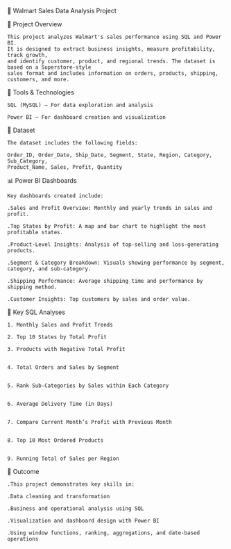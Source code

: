 🛒 Walmart Sales Data Analysis Project

📌 Project Overview

    This project analyzes Walmart's sales performance using SQL and Power BI. 
    It is designed to extract business insights, measure profitability, track growth, 
    and identify customer, product, and regional trends. The dataset is based on a Superstore-style 
    sales format and includes information on orders, products, shipping, customers, and more.

🧰 Tools & Technologies

	SQL (MySQL) – For data exploration and analysis

	Power BI – For dashboard creation and visualization

📂 Dataset

	The dataset includes the following fields:

	Order_ID, Order_Date, Ship_Date, Segment, State, Region, Category, Sub_Category,
	Product_Name, Sales, Profit, Quantity

📊 Power BI Dashboards

	Key dashboards created include:
	
	.Sales and Profit Overview: Monthly and yearly trends in sales and profit.
	
	.Top States by Profit: A map and bar chart to highlight the most profitable states.

	.Product-Level Insights: Analysis of top-selling and loss-generating products.

	.Segment & Category Breakdown: Visuals showing performance by segment, category, and sub-category.

	.Shipping Performance: Average shipping time and performance by shipping method.

	.Customer Insights: Top customers by sales and order value.

🧠 Key SQL Analyses

	1. Monthly Sales and Profit Trends
	
	2. Top 10 States by Total Profit

	3. Products with Negative Total Profit


	4. Total Orders and Sales by Segment


	5. Rank Sub-Categories by Sales within Each Category


	6. Average Delivery Time (in Days)


	7. Compare Current Month’s Profit with Previous Month


	8. Top 10 Most Ordered Products


	9. Running Total of Sales per Region


🎯 Outcome

	.This project demonstrates key skills in:

	.Data cleaning and transformation

	.Business and operational analysis using SQL

	.Visualization and dashboard design with Power BI

	.Using window functions, ranking, aggregations, and date-based operations

